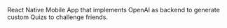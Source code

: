 React Native Mobile App that implements OpenAI as backend to generate custom Quizs to challenge friends.
